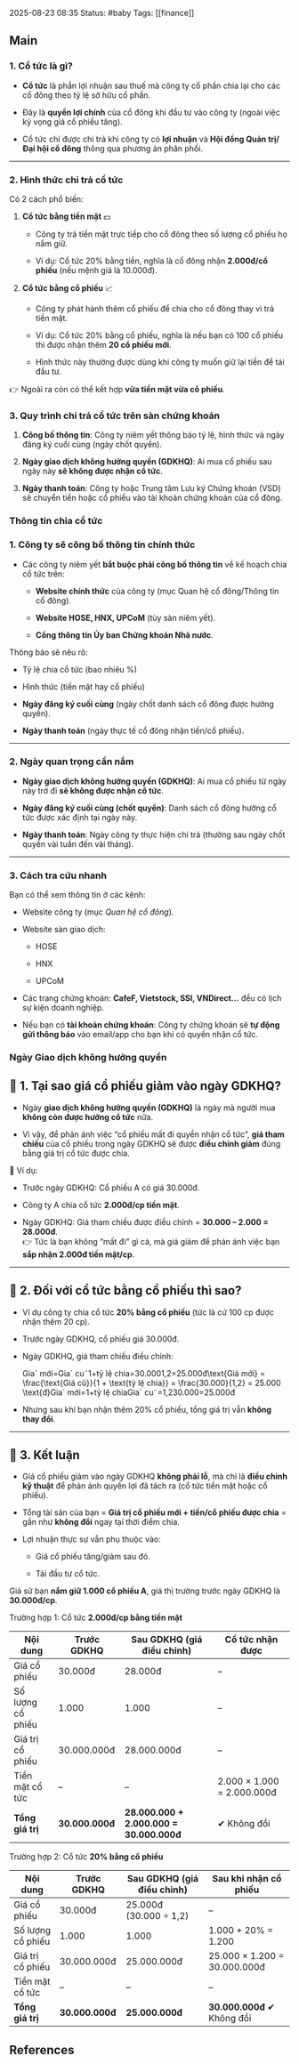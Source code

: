 2025-08-23 08:35
Status: #baby
Tags: [[finance]]
## Main

### 1. **Cổ tức là gì?**

- **Cổ tức** là phần lợi nhuận sau thuế mà công ty cổ phần chia lại cho các cổ đông theo tỷ lệ sở hữu cổ phần.
    
- Đây là **quyền lợi chính** của cổ đông khi đầu tư vào công ty (ngoài việc kỳ vọng giá cổ phiếu tăng).
    
- Cổ tức chỉ được chi trả khi công ty có **lợi nhuận** và **Hội đồng Quản trị/Đại hội cổ đông** thông qua phương án phân phối.
    

---

### 2. **Hình thức chi trả cổ tức**

Có 2 cách phổ biến:

1. **Cổ tức bằng tiền mặt** 💵
    
    - Công ty trả tiền mặt trực tiếp cho cổ đông theo số lượng cổ phiếu họ nắm giữ.
        
    - Ví dụ: Cổ tức 20% bằng tiền, nghĩa là cổ đông nhận **2.000đ/cổ phiếu** (nếu mệnh giá là 10.000đ).
        
2. **Cổ tức bằng cổ phiếu** 📈
    
    - Công ty phát hành thêm cổ phiếu để chia cho cổ đông thay vì trả tiền mặt.
        
    - Ví dụ: Cổ tức 20% bằng cổ phiếu, nghĩa là nếu bạn có 100 cổ phiếu thì được nhận thêm **20 cổ phiếu mới**.
        
    - Hình thức này thường được dùng khi công ty muốn giữ lại tiền để tái đầu tư.
        

👉 Ngoài ra còn có thể kết hợp **vừa tiền mặt vừa cổ phiếu**.

### 3. **Quy trình chi trả cổ tức trên sàn chứng khoán**

1. **Công bố thông tin**: Công ty niêm yết thông báo tỷ lệ, hình thức và ngày đăng ký cuối cùng (ngày chốt quyền).
    
2. **Ngày giao dịch không hưởng quyền (GDKHQ)**: Ai mua cổ phiếu sau ngày này **sẽ không được nhận cổ tức**.
    
3. **Ngày thanh toán**: Công ty hoặc Trung tâm Lưu ký Chứng khoán (VSD) sẽ chuyển tiền hoặc cổ phiếu vào tài khoản chứng khoán của cổ đông.


### Thông tin chia cổ tức
### 1. **Công ty sẽ công bố thông tin chính thức**

- Các công ty niêm yết **bắt buộc phải công bố thông tin** về kế hoạch chia cổ tức trên:
    
    - **Website chính thức** của công ty (mục Quan hệ cổ đông/Thông tin cổ đông).
        
    - **Website HOSE, HNX, UPCoM** (tùy sàn niêm yết).
        
    - **Cổng thông tin Ủy ban Chứng khoán Nhà nước**.
        

Thông báo sẽ nêu rõ:

- Tỷ lệ chia cổ tức (bao nhiêu %)
    
- Hình thức (tiền mặt hay cổ phiếu)
    
- **Ngày đăng ký cuối cùng** (ngày chốt danh sách cổ đông được hưởng quyền).
    
- **Ngày thanh toán** (ngày thực tế cổ đông nhận tiền/cổ phiếu).
    

---

### 2. **Ngày quan trọng cần nắm**

- **Ngày giao dịch không hưởng quyền (GDKHQ)**: Ai mua cổ phiếu từ ngày này trở đi **sẽ không được nhận cổ tức**.
    
- **Ngày đăng ký cuối cùng (chốt quyền)**: Danh sách cổ đông hưởng cổ tức được xác định tại ngày này.
    
- **Ngày thanh toán**: Ngày công ty thực hiện chi trả (thường sau ngày chốt quyền vài tuần đến vài tháng).
    

---

### 3. **Cách tra cứu nhanh**

Bạn có thể xem thông tin ở các kênh:

- Website công ty (mục _Quan hệ cổ đông_).
    
- Website sàn giao dịch:
    
    - HOSE
        
    - HNX
        
    - UPCoM
        
- Các trang chứng khoán: **CafeF, Vietstock, SSI, VNDirect...** đều có lịch sự kiện doanh nghiệp.
    
- Nếu bạn có **tài khoản chứng khoán**: Công ty chứng khoán sẽ **tự động gửi thông báo** vào email/app cho bạn khi có quyền nhận cổ tức.



### Ngày Giao dịch không hưởng quyền
## 🔹 1. Tại sao giá cổ phiếu giảm vào ngày GDKHQ?

- Ngày **giao dịch không hưởng quyền (GDKHQ)** là ngày mà người mua **không còn được hưởng cổ tức** nữa.
    
- Vì vậy, để phản ánh việc “cổ phiếu mất đi quyền nhận cổ tức”, **giá tham chiếu** của cổ phiếu trong ngày GDKHQ sẽ được **điều chỉnh giảm** đúng bằng giá trị cổ tức được chia.
    

📌 Ví dụ:

- Trước ngày GDKHQ: Cổ phiếu A có giá 30.000đ.
    
- Công ty A chia cổ tức **2.000đ/cp tiền mặt**.
    
- Ngày GDKHQ: Giá tham chiếu được điều chỉnh = **30.000 – 2.000 = 28.000đ**.  
    👉 Tức là bạn không “mất đi” gì cả, mà giá giảm để phản ánh việc bạn **sắp nhận 2.000đ tiền mặt/cp**.
    

---

## 🔹 2. Đối với cổ tức bằng cổ phiếu thì sao?

- Ví dụ công ty chia cổ tức **20% bằng cổ phiếu** (tức là cứ 100 cp được nhận thêm 20 cp).
    
- Trước ngày GDKHQ, cổ phiếu giá 30.000đ.
    
- Ngày GDKHQ, giá tham chiếu điều chỉnh:
    
    Giaˊ mới=Giaˊ cu˜1+tỷ lệ chia=30.0001,2=25.000đ\text{Giá mới} = \frac{\text{Giá cũ}}{1 + \text{tỷ lệ chia}} = \frac{30.000}{1,2} = 25.000 \text{đ}Giaˊ mới=1+tỷ lệ chiaGiaˊ cu˜​=1,230.000​=25.000đ
- Nhưng sau khi bạn nhận thêm 20% cổ phiếu, tổng giá trị vẫn **không thay đổi**.
    

---

## 🔹 3. Kết luận

- Giá cổ phiếu giảm vào ngày GDKHQ **không phải lỗ**, mà chỉ là **điều chỉnh kỹ thuật** để phản ánh quyền lợi đã tách ra (cổ tức tiền mặt hoặc cổ phiếu).
    
- Tổng tài sản của bạn = **Giá trị cổ phiếu mới + tiền/cổ phiếu được chia** = gần như **không đổi** ngay tại thời điểm chia.
    
- Lợi nhuận thực sự vẫn phụ thuộc vào:
    
    - Giá cổ phiếu tăng/giảm sau đó.
        
    - Tái đầu tư cổ tức.


Giả sử bạn **nắm giữ 1.000 cổ phiếu A**, giá thị trường trước ngày GDKHQ là **30.000đ/cp**.

Trường hợp 1: Cổ tức **2.000đ/cp bằng tiền mặt**

| Nội dung          | Trước GDKHQ     | Sau GDKHQ (giá điều chỉnh)               | Cổ tức nhận được           |
| ----------------- | --------------- | ---------------------------------------- | -------------------------- |
| Giá cổ phiếu      | 30.000đ         | 28.000đ                                  | –                          |
| Số lượng cổ phiếu | 1.000           | 1.000                                    | –                          |
| Giá trị cổ phiếu  | 30.000.000đ     | 28.000.000đ                              | –                          |
| Tiền mặt cổ tức   | –               | –                                        | 2.000 × 1.000 = 2.000.000đ |
| **Tổng giá trị**  | **30.000.000đ** | **28.000.000 + 2.000.000 = 30.000.000đ** | ✔ Không đổi                |


Trường hợp 2: Cổ tức **20% bằng cổ phiếu**

|Nội dung|Trước GDKHQ|Sau GDKHQ (giá điều chỉnh)|Sau khi nhận cổ phiếu|
|---|---|---|---|
|Giá cổ phiếu|30.000đ|25.000đ (30.000 ÷ 1,2)|–|
|Số lượng cổ phiếu|1.000|1.000|1.000 + 20% = 1.200|
|Giá trị cổ phiếu|30.000.000đ|25.000.000đ|25.000 × 1.200 = 30.000.000đ|
|Tiền mặt cổ tức|–|–|–|
|**Tổng giá trị**|**30.000.000đ**|**25.000.000đ**|**30.000.000đ** ✔ Không đổi|


## References